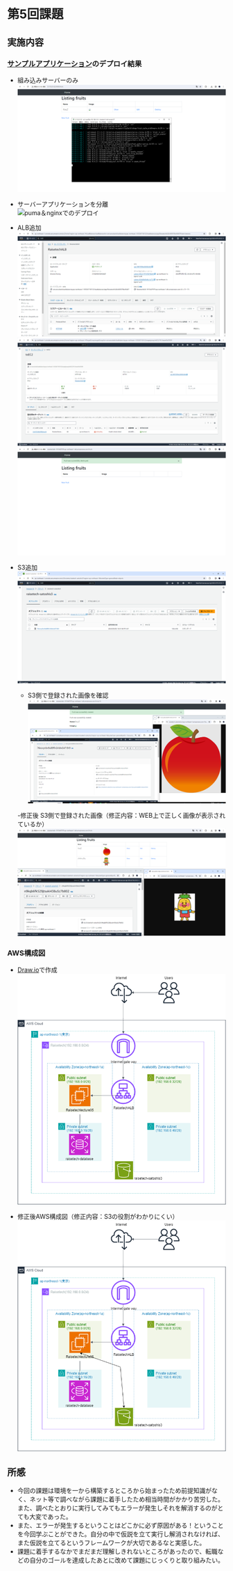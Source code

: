 # 第5回課題

## 実施内容

### [サンプルアプリケーション](https://github.com/yuta-ushijima/raisetech-live8-sample-app)のデプロイ結果

- 組み込みサーバーのみ  
    ![組み込みサーバー](images/lecture05/embeddedserver.png)


- サーバーアプリケーションを分離  
    ![puma＆nginxでのデプロイ](images/lecture05/puma＆nginx.png)  

- ALB追加  
    ![ALB設定](images/lecture05/ALBsetting.png)  
    ![ターゲットグループ](images/lecture05/targetgroup.png)  
    ![ALB追加デプロイ](images/lecture05/addALB.png)  

- S3追加  
    ![S3設定](images/lecture05/s3setting.png)  

    - S3側で登録された画像を確認  
      ![図](images/lecture05/addpicture.png)
      
    -修正後 S3側で登録された画像（修正内容：WEB上で正しく画像が表示されているか）  
      ![図](images/lecture05/addpicture02.png)

### AWS構成図

- [Draw.io](https://app.diagrams.net/)で作成  
    ![awsdiagram](images/lecture05/awsdiagram.png) 

- 修正後AWS構成図（修正内容：S3の役割がわかりにくい）
    ![awsdiagram](images/lecture05/awsdiagram2.png)  

## 所感

- 今回の課題は環境を一から構築するところから始まったため前提知識がなく、ネット等で調べながら課題に着手したため相当時間がかかり苦労した。また、調べたとおりに実行してみてもエラーが発生しそれを解消するのがとても大変であった。
- また、エラーが発生するということはどこかに必ず原因がある！ということを今回学ぶことができた。自分の中で仮説を立て実行し解消されなければ、また仮説を立てるというフレームワークが大切であるなと実感した。
- 課題に着手するなかでまだまだ理解しきれないところがあったので、転職などの自分のゴールを達成したあとに改めて課題にじっくりと取り組みたい。
